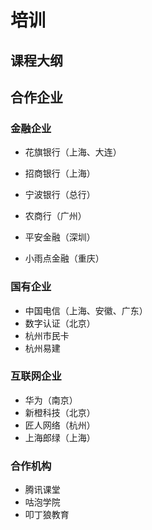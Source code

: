 # 培训





## 课程大纲





## 合作企业



### 金融企业

- 花旗银行（上海、大连）

- 招商银行（上海）
- 宁波银行（总行）
- 农商行（广州）
- 平安金融（深圳）

- 小雨点金融（重庆）



### 国有企业

- 中国电信（上海、安徽、广东）
- 数字认证（北京）
- 杭州市民卡
- 杭州易建



### 互联网企业

- 华为（南京）
- 新橙科技（北京）
- 匠人网络（杭州）
- 上海郎绿（上海）



### 合作机构

- 腾讯课堂
- 咕泡学院
- 叩丁狼教育